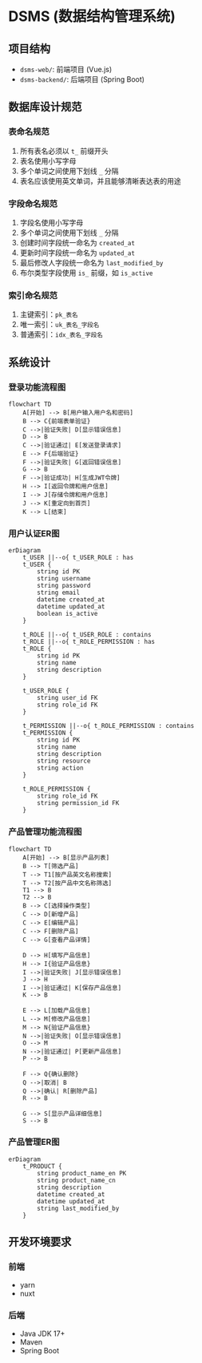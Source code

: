 # DSMS (数据结构管理系统)

## 项目结构

- `dsms-web/`: 前端项目 (Vue.js)
- `dsms-backend/`: 后端项目 (Spring Boot)


## 数据库设计规范

### 表命名规范

1. 所有表名必须以 `t_` 前缀开头
2. 表名使用小写字母
3. 多个单词之间使用下划线 `_` 分隔
4. 表名应该使用英文单词，并且能够清晰表达表的用途

### 字段命名规范

1. 字段名使用小写字母
2. 多个单词之间使用下划线 `_` 分隔
4. 创建时间字段统一命名为 `created_at`
5. 更新时间字段统一命名为 `updated_at`
6. 最后修改人字段统一命名为 `last_modified_by`
7. 布尔类型字段使用 `is_` 前缀，如 `is_active`

### 索引命名规范

1. 主键索引：`pk_表名`
2. 唯一索引：`uk_表名_字段名`
3. 普通索引：`idx_表名_字段名`

## 系统设计

### 登录功能流程图

```mermaid
flowchart TD
    A[开始] --> B[用户输入用户名和密码]
    B --> C{前端表单验证}
    C -->|验证失败| D[显示错误信息]
    D --> B
    C -->|验证通过| E[发送登录请求]
    E --> F{后端验证}
    F -->|验证失败| G[返回错误信息]
    G --> B
    F -->|验证成功| H[生成JWT令牌]
    H --> I[返回令牌和用户信息]
    I --> J[存储令牌和用户信息]
    J --> K[重定向到首页]
    K --> L[结束]
```

### 用户认证ER图

```mermaid
erDiagram
    t_USER ||--o{ t_USER_ROLE : has
    t_USER {
        string id PK
        string username
        string password
        string email
        datetime created_at
        datetime updated_at
        boolean is_active
    }
    
    t_ROLE ||--o{ t_USER_ROLE : contains
    t_ROLE ||--o{ t_ROLE_PERMISSION : has
    t_ROLE {
        string id PK
        string name
        string description
    }
    
    t_USER_ROLE {
        string user_id FK
        string role_id FK
    }
    
    t_PERMISSION ||--o{ t_ROLE_PERMISSION : contains
    t_PERMISSION {
        string id PK
        string name
        string description
        string resource
        string action
    }
    
    t_ROLE_PERMISSION {
        string role_id FK
        string permission_id FK
    }
```
### 产品管理功能流程图

```mermaid
flowchart TD
    A[开始] --> B[显示产品列表]
    B --> T[筛选产品]
    T --> T1[按产品英文名称搜索]
    T --> T2[按产品中文名称筛选]
    T1 --> B
    T2 --> B
    B --> C[选择操作类型]
    C --> D[新增产品]
    C --> E[编辑产品]
    C --> F[删除产品]
    C --> G[查看产品详情]
    
    D --> H[填写产品信息]
    H --> I{验证产品信息}
    I -->|验证失败| J[显示错误信息]
    J --> H
    I -->|验证通过| K[保存产品信息]
    K --> B
    
    E --> L[加载产品信息]
    L --> M[修改产品信息]
    M --> N{验证产品信息}
    N -->|验证失败| O[显示错误信息]
    O --> M
    N -->|验证通过| P[更新产品信息]
    P --> B
    
    F --> Q{确认删除}
    Q -->|取消| B
    Q -->|确认| R[删除产品]
    R --> B
    
    G --> S[显示产品详细信息]
    S --> B
```
### 产品管理ER图

```mermaid
erDiagram
    t_PRODUCT {
        string product_name_en PK
        string product_name_cn
        string description
        datetime created_at
        datetime updated_at
        string last_modified_by
    }
```

## 开发环境要求

### 前端
- yarn
- nuxt

### 后端
- Java JDK 17+
- Maven
- Spring Boot
